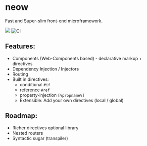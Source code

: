 # neow
Fast and Super-slim front-end microframework.

![](https://badgen.net/bundlephobia/minzip/@neow/core@latest?icon=npm) ![CI](https://github.com/neo-web/neow/workflows/CI/badge.svg)

## Features:
- Components (Web-Components based) - declarative markup + directives
- Dependency Injection / Injectors
- Routing
- Built in directives:
  - conditional `#if`
  - reference `#ref`
  - property-injection `[%propname%]`
  - Extensible: Add your own directives (local / global)

## Roadmap:
- Richer directives optional library
- Nested routers
- Syntactic sugar (transpiler)
